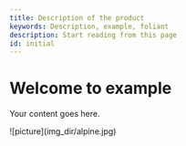 ```yaml
---
title: Description of the product
keywords: Description, example, foliant
description: Start reading from this page
id: initial
---
```


# Welcome to example

Your content goes here.


![picture](<m>img_dir</m>/alpine.jpg)

